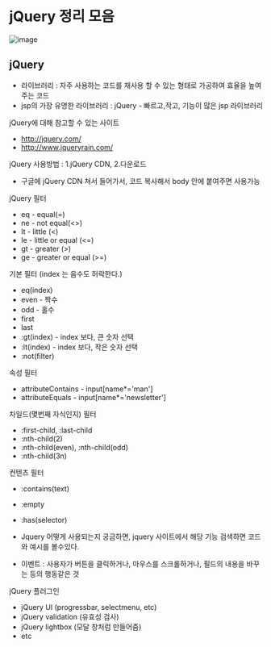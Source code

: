 # jQuery 정리 모음

![image](https://user-images.githubusercontent.com/37132897/158531264-6056a017-1074-470c-8323-4f42ed03284e.png)


## jQuery
- 라이브러리 : 자주 사용하는 코드를 재사용 할 수 있는 형태로 가공하여 효율을 높여주는 코드 
- jsp의 가장 유명한 라이브러리 : jQuery - 빠르고,작고, 기능이 많은 jsp 라이브러리

jQuery에 대해 참고할 수 있는 사이트
- http://jquery.com/
- http://www.jqueryrain.com/

jQuery 사용방법 : 1.jQuery CDN, 2.다운로드
- 구글에 jQuery CDN 쳐서 들어가서, 코드 복사해서 body 안에 붙여주면 사용가능

jQuery 필터
- eq - equal(=)
- ne - not equal(<>)
- lt - little (<)
- le - little or equal (<=)
- gt - greater (>)
- ge - greater or equal (>=)

기본 필터 (index 는 음수도 허락한다.)
- eq(index)
- even - 짝수
- odd - 홀수
- first
- last
- :gt(index) - index 보다, 큰 숫자 선택
- :lt(index) - index 보다, 작은 숫자 선택
- :not(filter)

속성 필터
- attributeContains - input[name*='man']
- attributeEquals - input[name*='newsletter']

차일드(몇번째 자식인지) 필터
- :first-child, :last-child
- :nth-child(2)
- :nth-child(even), :nth-child(odd)
- :nth-child(3n)

컨텐츠 필터
- :contains(text)
- :empty
- :has(selector)

- Jquery 어떻게 사용되는지 궁금하면, jquery 사이트에서 해당 기능 검색하면 코드와 예시를 볼수있다.

- 이벤트 : 사용자가 버튼을 클릭하거나, 마우스를 스크롤하거나, 필드의 내용을 바꾸는 등의 행동같은 것

jQuery 플러그인
- jQuery UI (progressbar, selectmenu, etc)
- jQuery validation (유효성 검사)
- jQuery lightbox (모달 창처럼 만들어줌)
- etc

